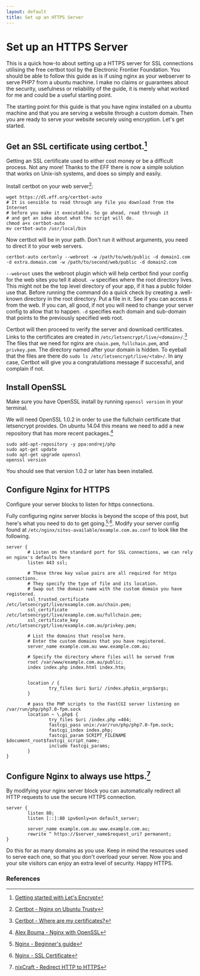 ```yaml
---
layout: default
title: Set up an HTTPS Server
---
```

# Set up an HTTPS Server
This is a quick how-to about setting up a HTTPS server for SSL connections utilising the free certbot tool by the Electronic Frontier Foundation. You should be able to follow this guide as is if using nginx as your webserver to serve PHP7 from a ubuntu machine. I make no claims or guarantees about the security, usefulness or reliability of the guide, it is merely what worked for me and could be a useful starting point.

The starting point for this guide is that you have nginx installed on a ubuntu machine and that you are serving a website through a custom domain. Then you are ready to serve your website securely using encryption. Let's get started.

## Get an SSL certificate using certbot.[^1] 

Getting an SSL certificate used to either cost money or be a difficult process. Not any more! Thanks to the EFF there is now a simple solution that works on Unix-ish systems, and does so simply and easily. 

Install certbot on your web server[^2]:

    wget https://dl.eff.org/certbot-auto
    # It is sensible to read through any file you download from the Internet
    # before you make it executable. So go ahead, read through it
    # and get an idea about what the script will do.
    chmod a+x certbot-auto
    mv certbot-auto /usr/local/bin

Now certbot will be in your path. Don't run it without arguments, you need to direct it to your web servers.

    certbot-auto certonly --webroot -w /path/to/web/public -d domain1.com -d extra.domain.com -w /path/to/second/web/public -d domain2.com

`--webroot` uses the webroot plugin which will help certbot find your config for the web sites you tell it about. 
`-w` specifies where the root directory lives. This might not be the top level directory of your app, if it has a public folder use that. Before running the command do a quick check by creating a .well-known directory in the root directory. Put a file in it. See if you can access it from the web. If you can, all good, if not you will need to change your server config to allow that to happen.
`-d` specifies each domain and sub-domain that points to the previously specified web root.

Certbot will then proceed to verify the server and download certificates. Links to the certificates are created in `/etc/letsencrypt/live/<domain>/`.[^3] The files that we need for nginx are `chain.pem`, `fullchain.pem`, and `privkey.pem`. The directory named after your domain is hidden. To eyeball that the files are there do `sudo ls /etc/letsencrypt/live/<tab>/`. In any case, Certbot will give you a congratulations message if successful, and complain if not.

## Install OpenSSL
Make sure you have OpenSSL install by running `openssl version` in your terminal.

We will need OpenSSL 1.0.2 in order to use the fullchain certificate that letsencrypt provides. On ubuntu 14.04 this means we need to add a new repository that has more recent packages.[^4]

    sudo add-apt-repository -y ppa:ondrej/php
    sudo apt-get update
    sudo apt-get upgrade openssl
    openssl version

You should see that version 1.0.2 or later has been installed.

## Configure Nginx for HTTPS
Configure your server blocks to listen for https connections.

Fully configuring nginx server blocks is beyond the scope of this post, but here's what you need to do to get going.[^5]<sup>,</sup>[^6]. Modify your server config found at `/etc/nginx/sites-available/example.com.au.conf` to look like the following.

    server {
            # Listen on the standard port for SSL connections, we can rely on nginx's defaults here
            listen 443 ssl;

            # These three key value pairs are all required for https connections.
            # They specify the type of file and its location.
            # Swap out the domain name with the custom domain you have registered.
            ssl_trusted_certificate /etc/letsencrypt/live/example.com.au/chain.pem;
            ssl_certificate /etc/letsencrypt/live/example.com.au/fullchain.pem;
            ssl_certificate_key /etc/letsencrypt/live/example.com.au/privkey.pem;

            # List the domains that resolve here.
            # Enter the custom domains that you have registered.
            server_name example.com.au www.example.com.au;

            # Specify the directory where files will be served from
            root /var/www/example.com.au/public;
            index index.php index.html index.htm;


            location / {
                    try_files $uri $uri/ /index.php$is_args$args;
            }

            # pass the PHP scripts to the FastCGI server listening on /var/run/php/php7.0-fpm.sock
            location ~ \.php$ {
                    try_files $uri /index.php =404;
                    fastcgi_pass unix:/var/run/php/php7.0-fpm.sock;
                    fastcgi_index index.php;
                    fastcgi_param SCRIPT_FILENAME $document_root$fastcgi_script_name;
                    include fastcgi_params;
            }
    }

## Configure Nginx to always use https.[^7]
By modifying your nginx server block you can automatically redirect all HTTP requests to use
the secure HTTPS connection.

    server {
            listen 80;
            listen [::]:80 ipv6only=on default_server;

            server_name example.com.au www.example.com.au;
            rewrite ^ https://$server_name$request_uri? permanent;
    }

Do this for as many domains as you use. Keep in mind the resources used to serve each one, so that you don't overload your server.
Now you and your site visitors can enjoy an extra level of security. Happy HTTPS.

### References
[^1]: [Getting started with Let's Encrypt](https://letsencrypt.org/getting-started/)
[^2]: [Certbot - Nginx on Ubuntu Trusty](https://certbot.eff.org/#ubuntutrusty-nginx)
[^3]: [Certbot - Where are my certificates?](https://certbot.eff.org/docs/using.html#where-are-my-certificates)
[^4]: [Alex Bouma - Nginx with OpenSSL](http://alex.bouma.me/recompile-nginx-with-openssl-1-0-2-for-http-2-via-alpn-ubuntu-14-04/)
[^5]: [Nginx - Beginner's guide](http://nginx.org/en/docs/beginners_guide.html)
[^6]: [Nginx - SSL Certificate](http://nginx.org/en/docs/http/ngx_http_ssl_module.html#ssl_certificate)
[^7]: [nixCraft - Redirect HTTP to HTTPS](http://www.cyberciti.biz/faq/linux-unix-nginx-redirect-all-http-to-https/)
